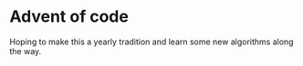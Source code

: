 # Advent of code

Hoping to make this a yearly tradition and learn some new algorithms along the way.
